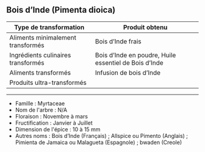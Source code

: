 ## Bois d’Inde (Pimenta dioica)

| **Type de transformation**         | **Produit obtenu**                                    |
| ---------------------------------- | ----------------------------------------------------- |
| Aliments minimalement transformés  | Bois d’Inde frais                                     |
| Ingrédients culinaires transformés | Bois d’Inde en poudre, Huile essentiel de Bois d’Inde |
| Aliments transformés               | Infusion de bois d’Inde                               |
| Produits ultra-transformés         |                                                       |

---

- Famille : Myrtaceae
- Nom de l'arbre : N/A
- Floraison : Novembre à mars
- Fructification : Janvier à Juillet
- Dimension de l'épice : 10 à 15 mm
- Autres noms : Bois d’Inde (Français) ; Allspice ou Pimento (Anglais) ; Pimienta de Jamaica ou Malagueta (Espagnole) ; bwaden (Creole)
